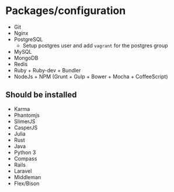 # Packages/configuration

* Git
* Nginx
* PostgreSQL
  * Setup postgres user and add `vagrant` for the postgres group
* MySQL
* MongoDB
* Redis
* Ruby + Ruby-dev + Bundler
* NodeJs + NPM (Grunt + Gulp + Bower + Mocha + CoffeeScript)

## Should be installed

* Karma
* Phantomjs
* SlimerJS
* CasperJS
* Julia
* Rust
* Java
* Python 3
* Compass
* Rails
* Laravel
* Middleman
* Flex/Bison

